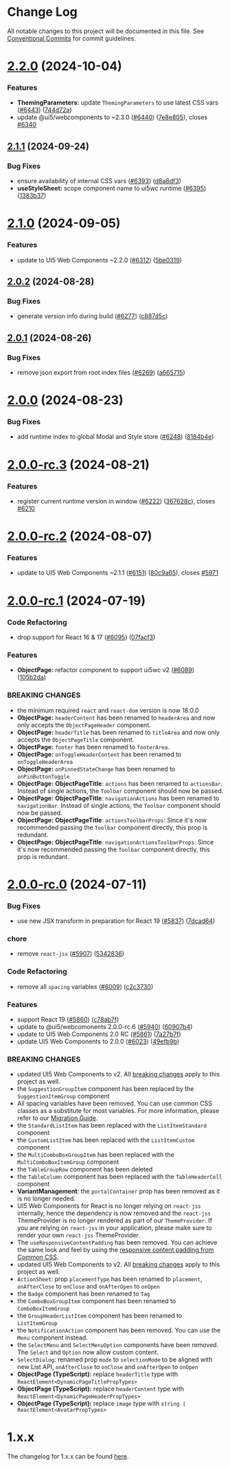 # Change Log

All notable changes to this project will be documented in this file.
See [Conventional Commits](https://conventionalcommits.org) for commit guidelines.

# [2.2.0](https://github.com/SAP/ui5-webcomponents-react/compare/v2.1.1...v2.2.0) (2024-10-04)

### Features

- **ThemingParameters:** update `ThemingParameters` to use latest CSS vars ([#6443](https://github.com/SAP/ui5-webcomponents-react/issues/6443)) ([744d72a](https://github.com/SAP/ui5-webcomponents-react/commit/744d72a5d5772f776f33d2e6483c2a7059d3216c))
- update @ui5/webcomponents to ~2.3.0 ([#6440](https://github.com/SAP/ui5-webcomponents-react/issues/6440)) ([7e8e805](https://github.com/SAP/ui5-webcomponents-react/commit/7e8e8055a16680048282cbee4493bfcc12c60b58)), closes [#6340](https://github.com/SAP/ui5-webcomponents-react/issues/6340)

## [2.1.1](https://github.com/SAP/ui5-webcomponents-react/compare/v2.1.0...v2.1.1) (2024-09-24)

### Bug Fixes

- ensure availability of internal CSS vars ([#6393](https://github.com/SAP/ui5-webcomponents-react/issues/6393)) ([d8a8df3](https://github.com/SAP/ui5-webcomponents-react/commit/d8a8df3054ebaa079dddd5ef4a243346824c959a))
- **useStyleSheet:** scope component name to ui5wc runtime ([#6395](https://github.com/SAP/ui5-webcomponents-react/issues/6395)) ([1383b37](https://github.com/SAP/ui5-webcomponents-react/commit/1383b3757f546a417071a31297a1f413d0711a56))

# [2.1.0](https://github.com/SAP/ui5-webcomponents-react/compare/v2.0.2...v2.1.0) (2024-09-05)

### Features

- update to UI5 Web Components ~2.2.0 ([#6312](https://github.com/SAP/ui5-webcomponents-react/issues/6312)) ([5be0319](https://github.com/SAP/ui5-webcomponents-react/commit/5be03197ff27d61921ce06c013e028a71bc704f3))

## [2.0.2](https://github.com/SAP/ui5-webcomponents-react/compare/v2.0.1...v2.0.2) (2024-08-28)

### Bug Fixes

- generate version info during build ([#6277](https://github.com/SAP/ui5-webcomponents-react/issues/6277)) ([c887d5c](https://github.com/SAP/ui5-webcomponents-react/commit/c887d5c1798b8b0ec339ad0af9d0aca352a03074))

## [2.0.1](https://github.com/SAP/ui5-webcomponents-react/compare/v2.0.0...v2.0.1) (2024-08-26)

### Bug Fixes

- remove json export from root index files ([#6269](https://github.com/SAP/ui5-webcomponents-react/issues/6269)) ([a665715](https://github.com/SAP/ui5-webcomponents-react/commit/a665715b0652bfedf860e0c2a5ca407be9e41aa7))

# [2.0.0](https://github.com/SAP/ui5-webcomponents-react/compare/v2.0.0-rc.3...v2.0.0) (2024-08-23)

### Bug Fixes

- add runtime index to global Modal and Style store ([#6248](https://github.com/SAP/ui5-webcomponents-react/issues/6248)) ([8184b4e](https://github.com/SAP/ui5-webcomponents-react/commit/8184b4e98fea38ec1b1ba40a43fb31651bba8ac8))

# [2.0.0-rc.3](https://github.com/SAP/ui5-webcomponents-react/compare/v2.0.0-rc.2...v2.0.0-rc.3) (2024-08-21)

### Features

- register current runtime version in window ([#6222](https://github.com/SAP/ui5-webcomponents-react/issues/6222)) ([367628c](https://github.com/SAP/ui5-webcomponents-react/commit/367628c117a389b85a9b9fa977d865fdad4e7f33)), closes [#6210](https://github.com/SAP/ui5-webcomponents-react/issues/6210)

# [2.0.0-rc.2](https://github.com/SAP/ui5-webcomponents-react/compare/v2.0.0-rc.1...v2.0.0-rc.2) (2024-08-07)

### Features

- update to UI5 Web Components ~2.1.1 ([#6151](https://github.com/SAP/ui5-webcomponents-react/issues/6151)) ([80c9a65](https://github.com/SAP/ui5-webcomponents-react/commit/80c9a652be7eb25c3b882579666ab7c950bbc0cb)), closes [#5971](https://github.com/SAP/ui5-webcomponents-react/issues/5971)

# [2.0.0-rc.1](https://github.com/SAP/ui5-webcomponents-react/compare/v2.0.0-rc.0...v2.0.0-rc.1) (2024-07-19)

### Code Refactoring

- drop support for React 16 & 17 ([#6095](https://github.com/SAP/ui5-webcomponents-react/issues/6095)) ([07facf3](https://github.com/SAP/ui5-webcomponents-react/commit/07facf3678c6d0432eb30ddae8c90784dd8351e6))

### Features

- **ObjectPage:** refactor component to support ui5wc v2 ([#6089](https://github.com/SAP/ui5-webcomponents-react/issues/6089)) ([105b2da](https://github.com/SAP/ui5-webcomponents-react/commit/105b2da44c1c2727080da8558dfb6c4ef65e2b39))

### BREAKING CHANGES

- the minimum required `react` and `react-dom` version is now 18.0.0
- **ObjectPage:** `headerContent` has been renamed to `headerArea` and
  now only accepts the `ObjectPageHeader` component.
- **ObjectPage:** `headerTitle` has been renamed to `titleArea` and now
  only accepts the `ObjectPageTitle` component.
- **ObjectPage:** `footer` has been renamed to `footerArea`.
- **ObjectPage:** `onToggleHeaderContent` has been renamed to
  `onToggleHeaderArea`
- **ObjectPage:** `onPinnedStateChange` has been renamed to
  `onPinButtonToggle`
- **ObjectPage:** **ObjectPageTitle**: `actions` has been renamed to
  `actionsBar`. Instead of single actions, the `Toolbar` component should
  now be passed.
- **ObjectPage:** **ObjectPageTitle**: `navigationActions` has been
  renamed to `navigationBar`. Instead of single actions, the `Toolbar`
  component should now be passed.
- **ObjectPage:** **ObjectPageTitle**: `actionsToolbarProps`: Since it's
  now recommended passing the `Toolbar` component directly, this prop is
  redundant.
- **ObjectPage:** **ObjectPageTitle**: `navigationActionsToolbarProps`:
  Since it's now recommended passing the `Toolbar` component directly,
  this prop is redundant.

# [2.0.0-rc.0](https://github.com/SAP/ui5-webcomponents-react/compare/v1.29.2...v2.0.0-rc.0) (2024-07-11)

### Bug Fixes

- use new JSX transform in preparation for React 19 ([#5837](https://github.com/SAP/ui5-webcomponents-react/issues/5837)) ([7dcad64](https://github.com/SAP/ui5-webcomponents-react/commit/7dcad64b3fb627f245a0a9e1a46e8ac01399ae09))

### chore

- remove `react-jss` ([#5907](https://github.com/SAP/ui5-webcomponents-react/issues/5907)) ([5342836](https://github.com/SAP/ui5-webcomponents-react/commit/53428361107f0fd3f3bb6781ebc07092a16a0fe3))

### Code Refactoring

- remove all `spacing` variables ([#6009](https://github.com/SAP/ui5-webcomponents-react/issues/6009)) ([c2c3730](https://github.com/SAP/ui5-webcomponents-react/commit/c2c3730e7a58cef531a8bfe444ed38a445fad671))

### Features

- support React 19 ([#5860](https://github.com/SAP/ui5-webcomponents-react/issues/5860)) ([c78ab7f](https://github.com/SAP/ui5-webcomponents-react/commit/c78ab7f5c9998bbcf65b107151d206eccb3c6f99))
- update to @ui5/webcomonents 2.0.0-rc.6 ([#5940](https://github.com/SAP/ui5-webcomponents-react/issues/5940)) ([60907b4](https://github.com/SAP/ui5-webcomponents-react/commit/60907b4a43902a899b7f48e9dc6609d0d5b9a731))
- update to UI5 Web Components 2.0 RC ([#5861](https://github.com/SAP/ui5-webcomponents-react/issues/5861)) ([7a27b7f](https://github.com/SAP/ui5-webcomponents-react/commit/7a27b7f0a3d58748e704ceaf5c4b5568c7e67931))
- update UI5 Web Components to 2.0.0 ([#6023](https://github.com/SAP/ui5-webcomponents-react/issues/6023)) ([49efb9b](https://github.com/SAP/ui5-webcomponents-react/commit/49efb9b71aa41d7efdcc8f02b592f91cf365d2b6))

### BREAKING CHANGES

- updated UI5 Web Components to v2. All [breaking changes](https://sap.github.io/ui5-webcomponents/docs/migration-guides/to-version-2/) apply to this project as well.
- the `SuggestionGroupItem` component has been replaced by the `SuggestionItemGroup` component
- All spacing variables have been removed. You can use common CSS classes as a substitute for most variables. For more information, please refer to our [Migration Guide](https://sap.github.io/ui5-webcomponents-react/v2/?path=/docs/migration-guide--docs).
- the `StandardListItem` has been replaced with the
  `ListItemStandard` component
- the `CustomListItem` has been replaced with the
  `ListItemCustom` component
- the `MultiComboBoxGroupItem` has been replaced with the
  `MultiComboBoxItemGroup` component
- the `TableGroupRow` component has been deleted
- the `TableColumn` component has been replaced with the
  `TableHeaderCell` component
- **VariantManagement**: the `portalContainer` prop has
  been removed as it is no longer needed.
- UI5 Web Components for React is no longer relying on `react-jss` internally, hence the dependency is now removed and the `react-jss` ThemeProvider is no longer rendered as part of our `ThemeProvider`. If you are relying on `react-jss` in your application, please make sure to render your own `react-jss` ThemeProvider.
- The `useResponsiveContentPadding` has been removed. You can achieve the same look and feel by using the [responsive content padding from Common CSS](https://sap.github.io/ui5-webcomponents-react/v2/?path=/docs/knowledge-base-common-css--docs#content-paddings).
- updated UI5 Web Components to v2. All [breaking changes](https://sap.github.io/ui5-webcomponents/nightly/docs/Migrating%20to%20version%202.0%20guide/) apply to this project as well.
- `ActionSheet`: prop `placementType` has been renamed to `placement`, `onAfterClose` to `onClose` and `onAfterOpen` to `onOpen`
- the `Badge` component has been renamed to `Tag`
- the `ComboBoxGroupItem` component has been renamed to `ComboBoxItemGroup`
- the `GroupHeaderListItem` component has been renamed to `ListItemGroup`
- the `NotificationAction` component has been removed. You can use the `Menu` component instead.
- the `SelectMenu` and `SelectMenuOption` components have been removed. The `Select` and `Option` now allow custom content.
- `SelectDialog`: renamed prop `mode` to `selectionMode` to be aligned with new List API, `onAfterClose` to `onClose` and `onAfterOpen` to `onOpen`
- **ObjectPage (TypeScript):** replace `headerTitle` type
  with `ReactElement<DynamicPageTitlePropTypes>`
- **ObjectPage (TypeScript):** replace `headerContent`
  type with `ReactElement<DynamicPageHeaderPropTypes>`
- **ObjectPage (TypeScript):** replace `image` type with
  `string | ReactElement<AvatarPropTypes>`

# 1.x.x

The changelog for 1.x.x can be found [here](https://github.com/SAP/ui5-webcomponents-react/blob/v1.29.x/packages/base/CHANGELOG.md).
